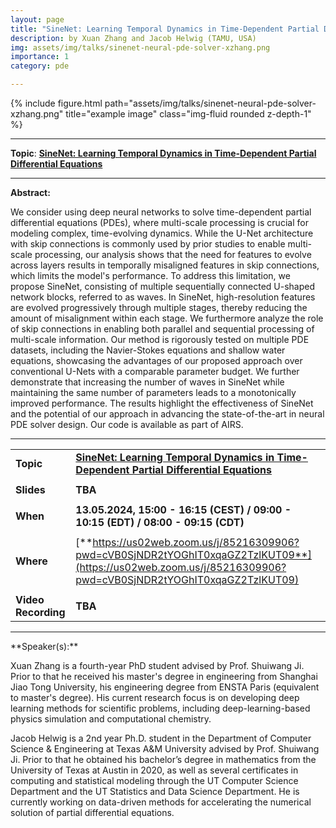 ```yaml
---
layout: page
title: "SineNet: Learning Temporal Dynamics in Time-Dependent Partial Differential Equations"  
description: by Xuan Zhang and Jacob Helwig (TAMU, USA)
img: assets/img/talks/sinenet-neural-pde-solver-xzhang.png
importance: 1
category: pde

---
```




<div class="row">
    <div class="col-sm mt-3 mt-md-0">
        {% include figure.html path="assets/img/talks/sinenet-neural-pde-solver-xzhang.png" title="example image" class="img-fluid rounded z-depth-1" %}
    </div>
</div>
<hr>



**Topic**:  [**SineNet: Learning Temporal Dynamics in Time-Dependent Partial Differential Equations**](https://arxiv.org/abs/2403.19507)



<hr>

**Abstract:**  

We consider using deep neural networks to solve time-dependent partial differential equations (PDEs), where multi-scale processing is crucial for modeling complex, time-evolving dynamics. While the U-Net architecture with skip connections is commonly used by prior studies to enable multi-scale processing, our analysis shows that the need for features to evolve across layers results in temporally misaligned features in skip connections, which limits the model's performance. To address this limitation, we propose SineNet, consisting of multiple sequentially connected U-shaped network blocks, referred to as waves. In SineNet, high-resolution features are evolved progressively through multiple stages, thereby reducing the amount of misalignment within each stage. We furthermore analyze the role of skip connections in enabling both parallel and sequential processing of multi-scale information. Our method is rigorously tested on multiple PDE datasets, including the Navier-Stokes equations and shallow water equations, showcasing the advantages of our proposed approach over conventional U-Nets with a comparable parameter budget. We further demonstrate that increasing the number of waves in SineNet while maintaining the same number of parameters leads to a monotonically improved performance. The results highlight the effectiveness of SineNet and the potential of our approach in advancing the state-of-the-art in neural PDE solver design. Our code is available as part of AIRS.


<hr>


|                     |                                                              |
| ------------------- | ------------------------------------------------------------ |
| **Topic**           | [**SineNet: Learning Temporal Dynamics in Time-Dependent Partial Differential Equations**](https://arxiv.org/abs/2403.19507) |
|                     |                                                              |
| **Slides**          | **TBA**                                                      |
|                     |                                                              |
| **When**            | **13.05.2024, 15:00 - 16:15 (CEST) / 09:00 - 10:15 (EDT) / 08:00 - 09:15 (CDT)** |
|                     |                                                              |
| **Where**           | [**https://us02web.zoom.us/j/85216309906?pwd=cVB0SjNDR2tYOGhIT0xqaGZ2TzlKUT09**](https://us02web.zoom.us/j/85216309906?pwd=cVB0SjNDR2tYOGhIT0xqaGZ2TzlKUT09) |
|                     |                                                              |
| **Video Recording** | **TBA**                                                      |

<hr>
**Speaker(s):**

Xuan Zhang is a fourth-year PhD student advised by Prof. Shuiwang Ji. Prior to that he received his master's degree in engineering from Shanghai Jiao Tong University, his engineering degree from ENSTA Paris (equivalent to master's degree). His current research focus is on developing deep learning methods for scientific problems, including deep-learning-based physics simulation and computational chemistry.

Jacob Helwig is a 2nd year Ph.D. student in the Department of Computer Science & Engineering at Texas A&M University advised by Prof. Shuiwang Ji. Prior to that he obtained his bachelor’s degree in mathematics from the University of Texas at Austin in 2020, as well as several certificates in computing and statistical modeling through the UT Computer Science Department and the UT Statistics and Data Science Department. He is currently working on data-driven methods for accelerating the numerical solution of partial differential equations.
